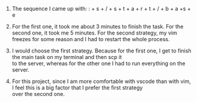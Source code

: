 1. The sequence I came up with:
: + s + / + s + t + a + r + t + / + b + a +s + e   

2. For the first one, it took me about 3 minutes to finish the task. For the second one, it took me 5 minutes. For the second strategy, my vim  
freezes for some reason and I had to restart the whole process.

3. I would choose the first strategy. Because for the first one, I get to finish the main task on my terminal and then scp it  
to the server, whereas for the other one I had to run everything on the server. 

4. For this project, since I am more comfortable with vscode than with vim, I feel this is a big factor that I prefer the first strategy   
over the second one.

